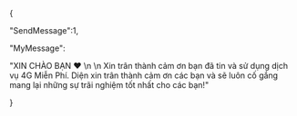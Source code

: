 {

"SendMessage":1,

"MyMessage":

"XIN CHÀO BẠN ❤  \n \n Xin trân thành cảm ơn bạn đã tin và sử dụng dịch vụ 4G Miễn Phí. Diện xin trân thành cảm ơn các bạn và sẽ luôn cố gắng mang lại những sự trãi nghiệm tốt nhất cho các bạn!"

}
